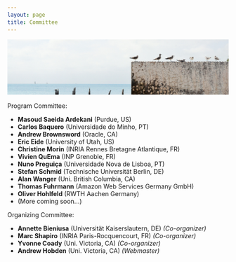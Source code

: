 ```yaml
---
layout: page
title: Committee
---
```


![Gulls on a wall](/public/img/wall-gulls.jpg)

Program Committee:

* **Masoud Saeida Ardekani** (Purdue, US)
* **Carlos Baquero** (Universidade do Minho, PT)
* **Andrew Brownsword** (Oracle, CA)
* **Eric Eide** (University of Utah, US)
* **Christine Morin** (INRIA Rennes Bretagne Atlantique, FR)
* **Vivien QuEma** (INP Grenoble, FR)
* **Nuno Preguiça** (Universidade Nova de Lisboa, PT)
* **Stefan Schmid** (Technische Universität Berlin, DE)
* **Alan Wanger** (Uni. British Columbia, CA)
* **Thomas Fuhrmann** (Amazon Web Services Germany GmbH)
* **Oliver Hohlfeld** (RWTH Aachen Germany)
* (More coming soon...)

Organizing Committee:

* **Annette Bieniusa** (Universität Kaiserslautern, DE) *(Co-organizer)*
* **Marc Shapiro** (INRIA Paris-Rocquencourt, FR) *(Co-organizer)*
* **Yvonne Coady** (Uni. Victoria, CA) *(Co-organizer)*
* **Andrew Hobden** (Uni. Victoria, CA) *(Webmaster)*
